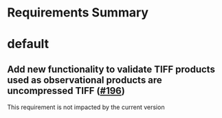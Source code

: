 
Requirements Summary
====================

# default

## Add new functionality to validate TIFF products used as observational products are uncompressed TIFF ([#196](https://github.com/NASA-PDS/validate/issues/196)) 


This requirement is not impacted by the current version